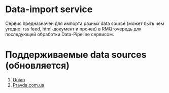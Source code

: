 # Data-import service
Сервис предназначен для импорта разных data source (может быть чем угодно: rss feed, html-документ и прочее)
в RMQ-очередь для последующей обработки Data-Pipeline сервисом.

# Поддерживаемые data sources (обновляется)

1. [Unian](https://unian.ua) 
1. [Pravda.com.ua](https://www.pravda.com.ua/rus/rss/) 
 